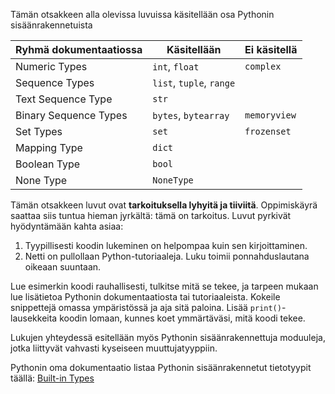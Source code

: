 Tämän otsakkeen alla olevissa luvuissa käsitellään osa Pythonin sisäänrakennetuista

| Ryhmä dokumentaatiossa | Käsitellään                     | Ei käsitellä |
| ---------------------- | ------------------------------- | ------------ |
| Numeric Types          | `int`, `float`                  | `complex`    |
| Sequence Types         | `list`, `tuple`, `range`        |              |
| Text Sequence Type     | `str`                           |              |
| Binary Sequence Types  | `bytes`, `bytearray`            | `memoryview` |
| Set Types              | `set`                           | `frozenset`  |
| Mapping Type           | `dict`                          |              |
| Boolean Type           | `bool`                          |              |
| None Type              | `NoneType`                      |              |

Tämän otsakkeen luvut ovat **tarkoituksella lyhyitä ja tiiviitä**. Oppimiskäyrä saattaa siis tuntua hieman jyrkältä: tämä on tarkoitus. Luvut pyrkivät hyödyntämään kahta asiaa:

1. Tyypillisesti koodin lukeminen on helpompaa kuin sen kirjoittaminen.
2. Netti on pullollaan Python-tutoriaaleja. Luku toimii ponnahduslautana oikeaan suuntaan.

Lue esimerkin koodi rauhallisesti, tulkitse mitä se tekee, ja tarpeen mukaan lue lisätietoa Pythonin dokumentaatiosta tai tutoriaaleista. Kokeile snippettejä omassa ympäristössä ja aja sitä paloina. Lisää `print()`-lausekkeita koodin lomaan, kunnes koet ymmärtäväsi, mitä koodi tekee.

Lukujen yhteydessä esitellään myös Pythonin sisäänrakennettuja moduuleja, jotka liittyvät vahvasti kyseiseen muuttujatyyppiin.

Pythonin oma dokumentaatio listaa Pythonin sisäänrakennetut tietotyypit täällä: [Built-in Types](https://docs.python.org/3/library/stdtypes.html)